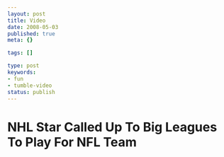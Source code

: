 ```yaml
---
layout: post
title: Video
date: 2008-05-03
published: true
meta: {}

tags: []

type: post
keywords:
- fun
- tumble-video
status: publish
---
```



# NHL Star Called Up To Big Leagues To Play For NFL Team




